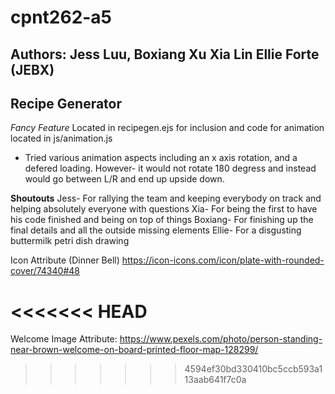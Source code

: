 # cpnt262-a5 

## Authors: Jess Luu, Boxiang Xu Xia Lin Ellie Forte (JEBX)
## Recipe Generator

*Fancy Feature* 
Located in recipegen.ejs for inclusion and code for animation located in js/animation.js 
- Tried various animation aspects including an x axis rotation, and a defered loading. However- it would not rotate 180 degress and instead would go between L/R and end up upside down.


**Shoutouts** 
Jess- For rallying the team and keeping everybody on track and helping absolutely everyone with questions 
Xia- For being the first to have his code finished and being on top of things
Boxiang- For finishing up the final details and all the outside missing elements 
Ellie- For a disgusting buttermilk petri dish drawing 


Icon Attribute (Dinner Bell)
https://icon-icons.com/icon/plate-with-rounded-cover/74340#48

<<<<<<< HEAD
=======
Welcome Image Attribute:
https://www.pexels.com/photo/person-standing-near-brown-welcome-on-board-printed-floor-map-128299/
>>>>>>> 4594ef30bd330410bc5ccb593a113aab641f7c0a
